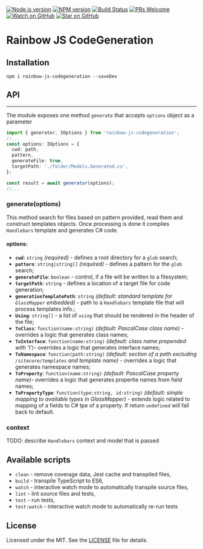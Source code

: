 [![Node.js version][nodejs-badge]][nodejs]
[![NPM version][npm-badge]][npm]
[![Build Status][travis-badge]][travis-ci]
[![PRs Welcome][prs-badge]][prs]
[![Watch on GitHub][github-watch-badge]][github-watch]
[![Star on GitHub][github-star-badge]][github-star]

# Rainbow JS CodeGeneration

## Installation

```
npm i rainbow-js-codegeneration --saveDev
```

## API
---

The module exposes one method `generate` that accepts `options` object as a parameter


``` typescript
import { generator, IOptions } from 'rainbow-js-codegeneration';
//...
const options: IOptions = {
  cwd: path,
  pattern,
  generateFile: true,
  targetPath: './folder/Models.Generated.cs',
};

const result = await generator(options);
//...
```
### generate(options)
This method search for files based on pattern provided, read them and construct templates objects. Once processing is done it complies `Handlebars` template and generates C# code.

#### options:
- **`cwd`**: `string` *(required)* - defines a root directory for a `glob` search;
- **`pattern`**: `string|string[]` *(required)* - defines a pattern for  the `glob` search;
- **`generateFile`**: `boolean` - control, if a file will be written to a filesystem;
- **`targetPath`**: `string` - defines a location of a target file for code generation;
- **`generationTemplatePath`**: `string` *(default: standard template for `GlassMapper` embedded)* -  path to a `Handlebars` template file that will process templates info.;
- **`Using`**: `string[]` - a list of `using` that should be rendered in the header of the file;
- **`ToClass`**: `function(name:string)` *(default: PascalCase class name)* - overrides a logic that generates class names;
- **`ToInterface`**: `function(name:string)` *(default: class name prepended with 'I')*- overrides a logic that generates interface names;
- **`ToNamespace`**: `function(path:string)` *(default: section of a path excluding `/sitecore/templates` and template name)* - overrides a logic that generates namespace names;
- **`ToProperty`**: `function(name:string)` *(default: PascalCase property name)*- overrides a logic that generates propertie names from field names;
- **`ToPropertyType`**: `function(type:string, id:string)` *(default: simple mapping to available types in GlassMapper)* - extends logic related to mapping of a fields to C# tpe of a property. If return `undefined` will fall back to default.

### context
TODO: describe `Handlebars` context and model that is passed

## Available scripts

+ `clean` - remove coverage data, Jest cache and transpiled files,
+ `build` - transpile TypeScript to ES6,
+ `watch` - interactive watch mode to automatically transpile source files, 
+ `lint` - lint source files and tests,
+ `test` - run tests,
+ `test:watch` - interactive watch mode to automatically re-run tests

## License
Licensed under the MIT. See the [LICENSE](https://github.com/asmagin/rainbow-js-codegeneration/blob/master/LICENSE) file for details.

[dependencies-badge]: https://david-dm.org/asmagin/rainbow-js-codegeneration/dev-status.svg
[dependencies]: https://david-dm.org/asmagin/rainbow-js-codegeneration?type=dev
[nodejs-badge]: https://img.shields.io/badge/node->=%206.9.0-blue.svg
[nodejs]: https://nodejs.org/dist/latest-v6.x/docs/api/
[npm-badge]: https://img.shields.io/badge/npm->=%203.10.8-blue.svg
[npm]: https://docs.npmjs.com/
[travis-badge]: https://travis-ci.org/asmagin/rainbow-js-codegeneration.svg?branch=master
[travis-ci]: https://travis-ci.org/asmagin/rainbow-js-codegeneration
[typescript]: https://www.typescriptlang.org/
[typescript-25]: https://github.com/Microsoft/TypeScript/wiki/What's-new-in-TypeScript#typescript-25
[license]: https://github.com/asmagin/rainbow-js-codegeneration/blob/master/LICENSE
[prs-badge]: https://img.shields.io/badge/PRs-welcome-brightgreen.svg
[prs]: http://makeapullrequest.com
[github-watch-badge]: https://img.shields.io/github/watchers/asmagin/rainbow-js-codegeneration.svg?style=social
[github-watch]: https://github.com/asmagin/rainbow-js-codegeneration/watchers
[github-star-badge]: https://img.shields.io/github/stars/asmagin/rainbow-js-codegeneration.svg?style=social
[github-star]: https://github.com/asmagin/rainbow-js-codegeneration/stargazers
[jest]: https://facebook.github.io/jest/
[tslint]: https://palantir.github.io/tslint/
[tslint-microsoft-contrib]: https://github.com/Microsoft/ttslint-microsoft-contrib
